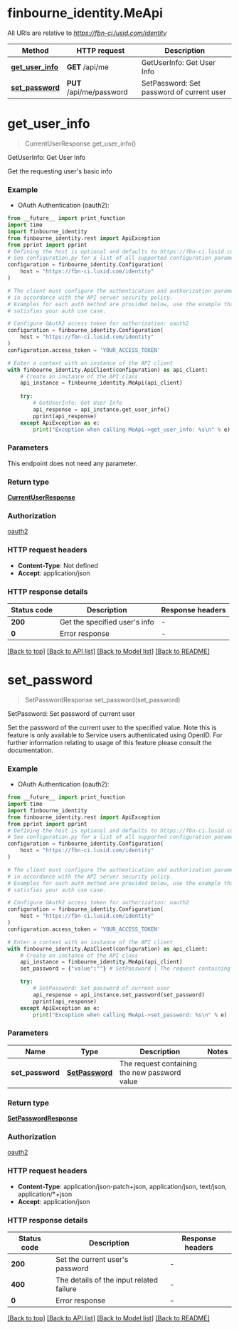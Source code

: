 # finbourne_identity.MeApi

All URIs are relative to *https://fbn-ci.lusid.com/identity*

Method | HTTP request | Description
------------- | ------------- | -------------
[**get_user_info**](MeApi.md#get_user_info) | **GET** /api/me | GetUserInfo: Get User Info
[**set_password**](MeApi.md#set_password) | **PUT** /api/me/password | SetPassword: Set password of current user


# **get_user_info**
> CurrentUserResponse get_user_info()

GetUserInfo: Get User Info

Get the requesting user's basic info

### Example

* OAuth Authentication (oauth2):
```python
from __future__ import print_function
import time
import finbourne_identity
from finbourne_identity.rest import ApiException
from pprint import pprint
# Defining the host is optional and defaults to https://fbn-ci.lusid.com/identity
# See configuration.py for a list of all supported configuration parameters.
configuration = finbourne_identity.Configuration(
    host = "https://fbn-ci.lusid.com/identity"
)

# The client must configure the authentication and authorization parameters
# in accordance with the API server security policy.
# Examples for each auth method are provided below, use the example that
# satisfies your auth use case.

# Configure OAuth2 access token for authorization: oauth2
configuration = finbourne_identity.Configuration(
    host = "https://fbn-ci.lusid.com/identity"
)
configuration.access_token = 'YOUR_ACCESS_TOKEN'

# Enter a context with an instance of the API client
with finbourne_identity.ApiClient(configuration) as api_client:
    # Create an instance of the API class
    api_instance = finbourne_identity.MeApi(api_client)
    
    try:
        # GetUserInfo: Get User Info
        api_response = api_instance.get_user_info()
        pprint(api_response)
    except ApiException as e:
        print("Exception when calling MeApi->get_user_info: %s\n" % e)
```

### Parameters
This endpoint does not need any parameter.

### Return type

[**CurrentUserResponse**](CurrentUserResponse.md)

### Authorization

[oauth2](../README.md#oauth2)

### HTTP request headers

 - **Content-Type**: Not defined
 - **Accept**: application/json

### HTTP response details
| Status code | Description | Response headers |
|-------------|-------------|------------------|
**200** | Get the specified user&#39;s info |  -  |
**0** | Error response |  -  |

[[Back to top]](#) [[Back to API list]](../README.md#documentation-for-api-endpoints) [[Back to Model list]](../README.md#documentation-for-models) [[Back to README]](../README.md)

# **set_password**
> SetPasswordResponse set_password(set_password)

SetPassword: Set password of current user

Set the password of the current user to the specified value.                Note this is feature is only available to Service users authenticated using OpenID. For further information  relating to usage of this feature please consult the documentation.

### Example

* OAuth Authentication (oauth2):
```python
from __future__ import print_function
import time
import finbourne_identity
from finbourne_identity.rest import ApiException
from pprint import pprint
# Defining the host is optional and defaults to https://fbn-ci.lusid.com/identity
# See configuration.py for a list of all supported configuration parameters.
configuration = finbourne_identity.Configuration(
    host = "https://fbn-ci.lusid.com/identity"
)

# The client must configure the authentication and authorization parameters
# in accordance with the API server security policy.
# Examples for each auth method are provided below, use the example that
# satisfies your auth use case.

# Configure OAuth2 access token for authorization: oauth2
configuration = finbourne_identity.Configuration(
    host = "https://fbn-ci.lusid.com/identity"
)
configuration.access_token = 'YOUR_ACCESS_TOKEN'

# Enter a context with an instance of the API client
with finbourne_identity.ApiClient(configuration) as api_client:
    # Create an instance of the API class
    api_instance = finbourne_identity.MeApi(api_client)
    set_password = {"value":""} # SetPassword | The request containing the new password value

    try:
        # SetPassword: Set password of current user
        api_response = api_instance.set_password(set_password)
        pprint(api_response)
    except ApiException as e:
        print("Exception when calling MeApi->set_password: %s\n" % e)
```

### Parameters

Name | Type | Description  | Notes
------------- | ------------- | ------------- | -------------
 **set_password** | [**SetPassword**](SetPassword.md)| The request containing the new password value | 

### Return type

[**SetPasswordResponse**](SetPasswordResponse.md)

### Authorization

[oauth2](../README.md#oauth2)

### HTTP request headers

 - **Content-Type**: application/json-patch+json, application/json, text/json, application/*+json
 - **Accept**: application/json

### HTTP response details
| Status code | Description | Response headers |
|-------------|-------------|------------------|
**200** | Set the current user&#39;s password |  -  |
**400** | The details of the input related failure |  -  |
**0** | Error response |  -  |

[[Back to top]](#) [[Back to API list]](../README.md#documentation-for-api-endpoints) [[Back to Model list]](../README.md#documentation-for-models) [[Back to README]](../README.md)

